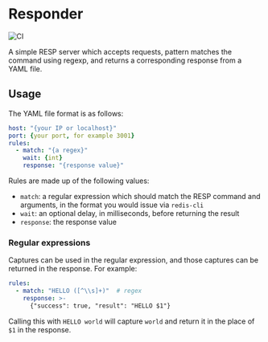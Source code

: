 # Responder

![CI](https://github.com/Green-Edge/responder/workflows/CI/badge.svg)

A simple RESP server which accepts requests, pattern matches the
command using regexp, and returns a corresponding response from a YAML
file.

## Usage

The YAML file format is as follows:

```yaml
host: "{your IP or localhost}"
port: {your port, for example 3001}
rules:
  - match: "{a regex}"
    wait: {int}
    response: "{response value}"
```

Rules are made up of the following values:

- `match`: a regular expression which should match the RESP
  command and arguments, in the format you would issue via
  `redis-cli`
- `wait`: an optional delay, in milliseconds, before returning
  the result
- `response`: the response value

### Regular expressions

Captures can be used in the regular expression, and those
captures can be returned in the response. For example:

```yaml
rules:
  - match: "HELLO ([^\\s]+)"  # regex
    response: >-
      {"success": true, "result": "HELLO $1"}
```

Calling this with `HELLO world` will capture `world` and
return it in the place of `$1` in the response.
